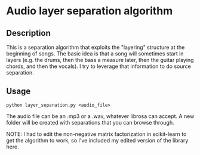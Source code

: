 # Audio layer separation algorithm

## Description

This is a separation algorithm that exploits the "layering" structure at the beginning of songs. 
The basic idea is that a song will sometimes start in layers (e.g. the drums, then the bass a measure later, then
the guitar playing chords, and then the vocals). I try to leverage that information to do source separation.

## Usage

    python layer_separation.py <audio_file>

The audio file can be an .mp3 or a .wav, whatever librosa can accept. A new folder will be created with separations that you can browse through. 

NOTE: I had to edit the non-negative matrix factorization in scikit-learn to get the algorithm to work, so I've included 
my edited version of the library here.
